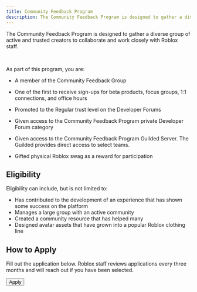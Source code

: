 ```yaml
---
title: Community Feedback Program
description: The Community Feedback Program is designed to gather a diverse group of active and trusted creators to collaborate and work closely with Roblox staff.
---
```


The Community Feedback Program is designed to gather a diverse group of active and trusted creators to collaborate and work closely with Roblox staff.

<figure>
<Chip
    color="success"
    label="Status: Open"
    size="medium"
    variant="filled" />
</figure><br />

As part of this program, you are:

- A member of the Community Feedback Group
- One of the first to receive sign-ups for beta products, focus groups, 1:1 connections, and office hours
- Promoted to the Regular trust level on the Developer Forums
- Given access to the Community Feedback Program private Developer Forum category
- Given access to the Community Feedback Program Guilded Server. The Guilded provides direct access to select teams.

- Gifted physical Roblox swag as a reward for participation

## Eligibility

Eligibility can include, but is not limited to:

- Has contributed to the development of an experience that has shown some success on the platform
- Manages a large group with an active community
- Created a community resource that has helped many
- Designed avatar assets that have grown into a popular Roblox clothing line

## How to Apply

Fill out the application below. Roblox staff reviews applications every three months and will reach out if you have been selected.

<Button href="https://devforum.roblox.com/t/community-feedback-program-application/1034529" size='large' variant='contained' style={{width:200}}>Apply</Button>
